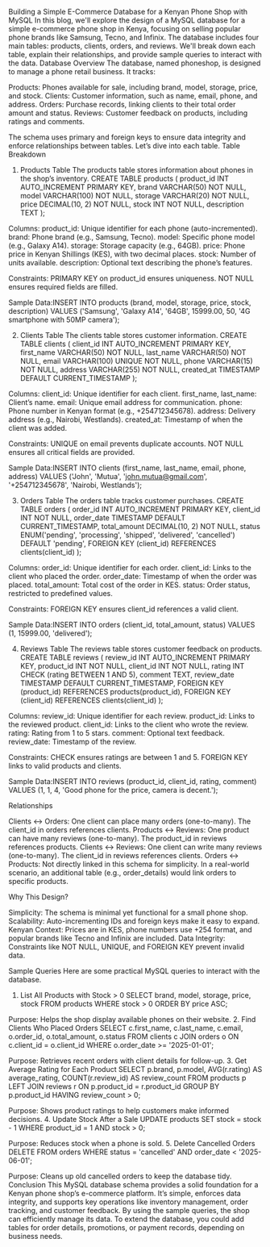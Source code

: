 Building a Simple E-Commerce Database for a Kenyan Phone Shop with MySQL
In this blog, we'll explore the design of a MySQL database for a simple e-commerce phone shop in Kenya, focusing on selling popular phone brands like Samsung, Tecno, and Infinix. The database includes four main tables: products, clients, orders, and reviews. We'll break down each table, explain their relationships, and provide sample queries to interact with the data.
Database Overview
The database, named phoneshop, is designed to manage a phone retail business. It tracks:

Products: Phones available for sale, including brand, model, storage, price, and stock.
Clients: Customer information, such as name, email, phone, and address.
Orders: Purchase records, linking clients to their total order amount and status.
Reviews: Customer feedback on products, including ratings and comments.

The schema uses primary and foreign keys to ensure data integrity and enforce relationships between tables. Let’s dive into each table.
Table Breakdown

1. Products Table
   The products table stores information about phones in the shop’s inventory.
   CREATE TABLE products (
   product_id INT AUTO_INCREMENT PRIMARY KEY,
   brand VARCHAR(50) NOT NULL,
   model VARCHAR(100) NOT NULL,
   storage VARCHAR(20) NOT NULL,
   price DECIMAL(10, 2) NOT NULL,
   stock INT NOT NULL,
   description TEXT
   );

Columns:
product_id: Unique identifier for each phone (auto-incremented).
brand: Phone brand (e.g., Samsung, Tecno).
model: Specific phone model (e.g., Galaxy A14).
storage: Storage capacity (e.g., 64GB).
price: Phone price in Kenyan Shillings (KES), with two decimal places.
stock: Number of units available.
description: Optional text describing the phone’s features.

Constraints:
PRIMARY KEY on product_id ensures uniqueness.
NOT NULL ensures required fields are filled.

Sample Data:INSERT INTO products (brand, model, storage, price, stock, description) VALUES
('Samsung', 'Galaxy A14', '64GB', 15999.00, 50, '4G smartphone with 50MP camera');

2. Clients Table
   The clients table stores customer information.
   CREATE TABLE clients (
   client_id INT AUTO_INCREMENT PRIMARY KEY,
   first_name VARCHAR(50) NOT NULL,
   last_name VARCHAR(50) NOT NULL,
   email VARCHAR(100) UNIQUE NOT NULL,
   phone VARCHAR(15) NOT NULL,
   address VARCHAR(255) NOT NULL,
   created_at TIMESTAMP DEFAULT CURRENT_TIMESTAMP
   );

Columns:
client_id: Unique identifier for each client.
first_name, last_name: Client’s name.
email: Unique email address for communication.
phone: Phone number in Kenyan format (e.g., +254712345678).
address: Delivery address (e.g., Nairobi, Westlands).
created_at: Timestamp of when the client was added.

Constraints:
UNIQUE on email prevents duplicate accounts.
NOT NULL ensures all critical fields are provided.

Sample Data:INSERT INTO clients (first_name, last_name, email, phone, address) VALUES
('John', 'Mutua', 'john.mutua@gmail.com', '+254712345678', 'Nairobi, Westlands');

3. Orders Table
   The orders table tracks customer purchases.
   CREATE TABLE orders (
   order_id INT AUTO_INCREMENT PRIMARY KEY,
   client_id INT NOT NULL,
   order_date TIMESTAMP DEFAULT CURRENT_TIMESTAMP,
   total_amount DECIMAL(10, 2) NOT NULL,
   status ENUM('pending', 'processing', 'shipped', 'delivered', 'cancelled') DEFAULT 'pending',
   FOREIGN KEY (client_id) REFERENCES clients(client_id)
   );

Columns:
order_id: Unique identifier for each order.
client_id: Links to the client who placed the order.
order_date: Timestamp of when the order was placed.
total_amount: Total cost of the order in KES.
status: Order status, restricted to predefined values.

Constraints:
FOREIGN KEY ensures client_id references a valid client.

Sample Data:INSERT INTO orders (client_id, total_amount, status) VALUES
(1, 15999.00, 'delivered');

4. Reviews Table
   The reviews table stores customer feedback on products.
   CREATE TABLE reviews (
   review_id INT AUTO_INCREMENT PRIMARY KEY,
   product_id INT NOT NULL,
   client_id INT NOT NULL,
   rating INT CHECK (rating BETWEEN 1 AND 5),
   comment TEXT,
   review_date TIMESTAMP DEFAULT CURRENT_TIMESTAMP,
   FOREIGN KEY (product_id) REFERENCES products(product_id),
   FOREIGN KEY (client_id) REFERENCES clients(client_id)
   );

Columns:
review_id: Unique identifier for each review.
product_id: Links to the reviewed product.
client_id: Links to the client who wrote the review.
rating: Rating from 1 to 5 stars.
comment: Optional text feedback.
review_date: Timestamp of the review.

Constraints:
CHECK ensures ratings are between 1 and 5.
FOREIGN KEY links to valid products and clients.

Sample Data:INSERT INTO reviews (product_id, client_id, rating, comment) VALUES
(1, 1, 4, 'Good phone for the price, camera is decent.');

Relationships

Clients ↔ Orders: One client can place many orders (one-to-many). The client_id in orders references clients.
Products ↔ Reviews: One product can have many reviews (one-to-many). The product_id in reviews references products.
Clients ↔ Reviews: One client can write many reviews (one-to-many). The client_id in reviews references clients.
Orders ↔ Products: Not directly linked in this schema for simplicity. In a real-world scenario, an additional table (e.g., order_details) would link orders to specific products.

Why This Design?

Simplicity: The schema is minimal yet functional for a small phone shop.
Scalability: Auto-incrementing IDs and foreign keys make it easy to expand.
Kenyan Context: Prices are in KES, phone numbers use +254 format, and popular brands like Tecno and Infinix are included.
Data Integrity: Constraints like NOT NULL, UNIQUE, and FOREIGN KEY prevent invalid data.

Sample Queries
Here are some practical MySQL queries to interact with the database.

1. List All Products with Stock > 0
   SELECT brand, model, storage, price, stock
   FROM products
   WHERE stock > 0
   ORDER BY price ASC;

Purpose: Helps the shop display available phones on their website. 2. Find Clients Who Placed Orders
SELECT c.first_name, c.last_name, c.email, o.order_id, o.total_amount, o.status
FROM clients c
JOIN orders o ON c.client_id = o.client_id
WHERE o.order_date >= '2025-01-01';

Purpose: Retrieves recent orders with client details for follow-up. 3. Get Average Rating for Each Product
SELECT p.brand, p.model, AVG(r.rating) AS average_rating, COUNT(r.review_id) AS review_count
FROM products p
LEFT JOIN reviews r ON p.product_id = r.product_id
GROUP BY p.product_id
HAVING review_count > 0;

Purpose: Shows product ratings to help customers make informed decisions. 4. Update Stock After a Sale
UPDATE products
SET stock = stock - 1
WHERE product_id = 1 AND stock > 0;

Purpose: Reduces stock when a phone is sold. 5. Delete Cancelled Orders
DELETE FROM orders
WHERE status = 'cancelled' AND order_date < '2025-06-01';

Purpose: Cleans up old cancelled orders to keep the database tidy.
Conclusion
This MySQL database schema provides a solid foundation for a Kenyan phone shop’s e-commerce platform. It’s simple, enforces data integrity, and supports key operations like inventory management, order tracking, and customer feedback. By using the sample queries, the shop can efficiently manage its data. To extend the database, you could add tables for order details, promotions, or payment records, depending on business needs.
